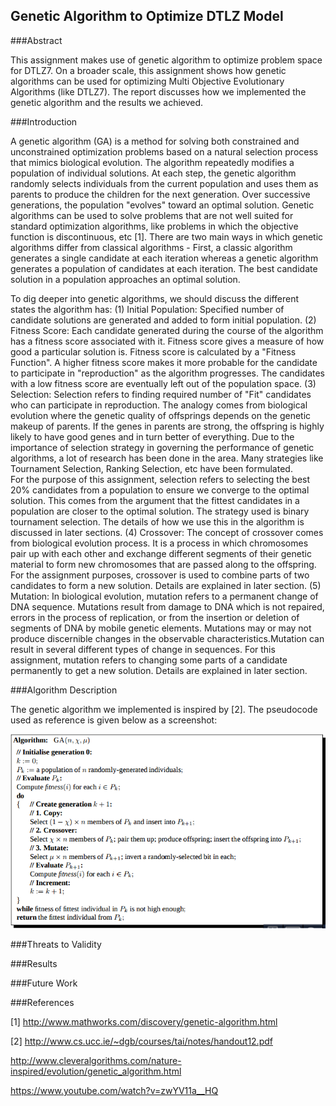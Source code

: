 ## Genetic Algorithm to Optimize DTLZ Model

###Abstract

This assignment makes use of genetic algorithm to optimize problem space for DTLZ7.  On a broader scale, this assignment shows how genetic algorithms can be used for optimizing Multi Objective Evolutionary Algorithms (like DTLZ7). The report discusses how we implemented the genetic algorithm and the results we achieved.

###Introduction

A genetic algorithm (GA) is a method for solving both constrained and unconstrained optimization problems based on a natural selection process that mimics biological evolution. The algorithm repeatedly modifies a population of individual solutions. At each step, the genetic algorithm randomly selects individuals from the current population and uses them as parents to produce the children for the next generation. Over successive generations, the population "evolves" toward an optimal solution. Genetic algorithms can be used to solve problems that are not well suited for standard optimization algorithms, like problems in which the objective function is discontinuous, etc [1]. There are two main ways in which genetic algorithms differ from classical algorithms - First, a classic algorithm generates a single candidate at each iteration whereas a genetic algorithm generates a population of candidates at each iteration. The best candidate solution in a population approaches an optimal solution.

To dig deeper into genetic algorithms, we should discuss the different states the algorithm has: 
(1) Initial Population: Specified number of candidate solutions are generated and added to form initial population. 
(2) Fitness Score: Each candidate generated during the course of the algorithm has a fitness score associated with it. Fitness score gives a measure of how good a particular solution is. Fitness score is calculated by a "Fitness Function". A higher fitness score makes it more probable for the candidate to participate in "reproduction" as the algorithm progresses. The candidates with a low fitness score are eventually left out of the population space. 
(3) Selection: Selection refers to finding required number of "Fit" candidates who can participate in reproduction. The analogy comes from biological evolution where the genetic quality of offsprings depends on the genetic makeup of parents. If the genes in parents are strong, the offspring is highly likely to have good genes and in turn better of everything.  Due to the importance of selection strategy in governing the performance of genetic algorithms, a lot of research has been done in the area. Many strategies like Tournament Selection, Ranking Selection, etc have been formulated.     
For the purpose of this assignment, selection refers to selecting the best 20% candidates from a population to ensure we converge to the optimal solution. This comes from the argument that the fittest candidates in a population are closer to the optimal solution. The strategy used is binary tournament selection. The details of how we use this in the algorithm is discussed in later sections.
(4) Crossover: The concept of crossover comes from biological evolution process. It is a process in which chromosomes pair up with each other and exchange different segments of their genetic material to form new chromosomes that are passed along to the offspring. For the assignment purposes, crossover is used to combine parts of two candidates to form a new solution. Details are explained in later section.
(5) Mutation: In biological evolution, mutation refers to a permanent change of DNA sequence. Mutations result from damage to DNA which is not repaired, errors in the process of replication, or from the insertion or deletion of segments of DNA by mobile genetic elements. Mutations may or may not produce discernible changes in the observable characteristics.Mutation can result in several different types of change in sequences. For this assignment, mutation refers to changing some parts of a candidate permanently to get a new solution. Details are explained in later section.

###Algorithm Description

The genetic algorithm we implemented is inspired by [2]. The pseudocode used as reference is given below as a screenshot:

<img src="/imgs/GA_Pseudocode.png">

###Threats to Validity

###Results

###Future Work

###References

[1] http://www.mathworks.com/discovery/genetic-algorithm.html

[2] http://www.cs.ucc.ie/~dgb/courses/tai/notes/handout12.pdf

http://www.cleveralgorithms.com/nature-inspired/evolution/genetic_algorithm.html

https://www.youtube.com/watch?v=zwYV11a__HQ


